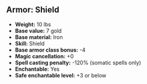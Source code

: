 ## Armor: Shield

- **Weight:** 10 lbs
- **Base value:** 7 gold
- **Base material:** Iron
- **Skill:** Shield
- **Base armor class bonus:** -4
- **Magic cancellation:** +0
- **Spell casting penalty:** -120% (somatic spells only)
- **Enchantable:** Yes
- **Safe enchantable level:** +3 or below
